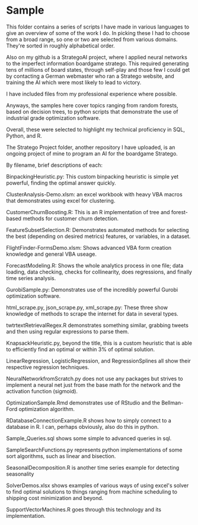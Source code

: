 # Sample
This folder contains a series of scripts I have made in various languages to give an overview of some of the work I do.
In picking these I had to choose from a broad range, so one or two are selected from various domains.
They're sorted in roughly alphabetical order.

Also on my github is a StrategoAI project, where I applied neural networks to the imperfect information boardgame stratego. This required generating tens of millions of board states, through self-play and those few I could get by contacting a German webmaster who ran a Stratego website, and training the AI which were most likely to lead to victory.      

I have included files from my professional experience where possible.

Anyways, the samples here cover topics ranging from random forests, based on decision trees, to python scripts that demonstrate the use of industrial grade optimization software.

Overall, these were selected to highlight my technical proficiency in SQL, Python, and R.

The Stratego Project folder, another repository I have uploaded, is an ongoing project of mine to program an AI for the boardgame Stratego. 

By filename, brief descriptions of each:

BinpackingHeuristic.py: This custom binpacking heuristic is simple yet powerful, finding the optimal answer quickly.

ClusterAnalysis-Demo.xlsm: an excel workbook with heavy VBA macros that demonstrates using excel for clustering.

CustomerChurnBoosting.R: This is an R implementation of tree and forest-based methods for customer churn detection.

FeatureSubsetSelection.R: Demonstrates automated methods for selecting the best (depending on desired metrics) features, or variables, in a dataset.

FlightFinder-FormsDemo.xlsm: Shows advanced VBA form creation knowledge and general VBA useage.

ForecastModeling.R: Shows the whole analytics process in one file; data loading, data checking, checks for collinearity, does regressions, and finally time series analysis.

GurobiSample.py: Demonstrates use of the incredibly powerful Gurobi optimization software.

html_scrape.py, json_scrape.py, xml_scrape.py: These three show knowledge of methods to scrape the internet for data in several types.

twtrtextRetrievalRegex.R demonstrates something similar, grabbing tweets and then using regular expressions to parse them.

KnapsackHeuristic.py, beyond the title, this is a custom heuristic that is able to efficiently find an optimal or within 3% of optimal solution.

LinearRegression, LogisticRegression, and RegressionSplines all show their respective regression techniques.

NeuralNetworkfromScratch.py does not use any packages but strives to implement a neural net just from the base math for the network and the activation function (sigmoid). 

OptimizationSample.Rmd demonstrates use of RStudio and the Bellman-Ford optimization algorithm.

RDatabaseConnectionExample.R shows how to simply connect to a database in R. I can, perhaps obviously, also do this in python. 

Sample_Queries.sql shows some simple to advanced queries in sql.

SampleSearchFunctions.py represents python implementations of some sort algorithms, such as linear and bisection.

SeasonalDecomposition.R is another time series example for detecting seasonality

SolverDemos.xlsx shows examples of various ways of using excel's solver to find optimal solutions to things ranging from machine scheduling to shipping cost minimization and beyond.

SupportVectorMachines.R goes through this technology and its implementation. 





